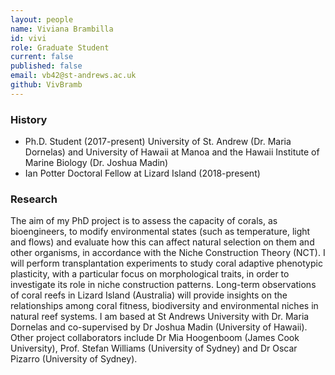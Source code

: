 ```yaml
---
layout: people
name: Viviana Brambilla
id: vivi
role: Graduate Student
current: false
published: false
email: vb42@st-andrews.ac.uk
github: VivBramb
---
```


### History

- Ph.D. Student (2017-present) University of St. Andrew (Dr. Maria Dornelas) and University of Hawaii at Manoa and the Hawaii Institute of Marine Biology (Dr. Joshua Madin)
- Ian Potter Doctoral Fellow at Lizard Island (2018-present)

### Research

The aim of my PhD project is to assess the capacity of corals, as bioengineers, to modify environmental states (such as temperature, light and flows) and evaluate how this can affect natural selection on them and other organisms, in accordance with the Niche Construction Theory (NCT). I will perform transplantation experiments to study coral adaptive phenotypic plasticity, with a particular focus on morphological traits, in order to investigate its role in niche construction patterns. Long-term observations of coral reefs in Lizard Island (Australia) will provide insights on the relationships among coral fitness, biodiversity and environmental niches in natural reef systems. I am based at St Andrews University with Dr. Maria Dornelas and co-supervised by Dr Joshua Madin (University of Hawaii). Other project collaborators include Dr Mia Hoogenboom (James Cook University), Prof. Stefan Williams (University of Sydney) and Dr Oscar Pizarro (University of Sydney).
